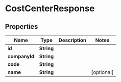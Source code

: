 

# CostCenterResponse


## Properties

| Name | Type | Description | Notes |
|------------ | ------------- | ------------- | -------------|
|**id** | **String** |  |  |
|**companyId** | **String** |  |  |
|**code** | **String** |  |  |
|**name** | **String** |  |  [optional] |



